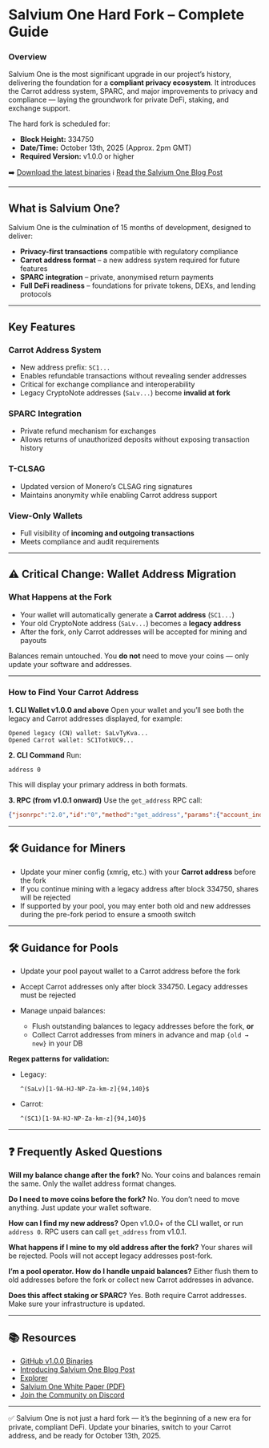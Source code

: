 # Salvium One Hard Fork – Complete Guide

### Overview

Salvium One is the most significant upgrade in our project’s history, delivering the foundation for a **compliant privacy ecosystem**. It introduces the Carrot address system, SPARC, and major improvements to privacy and compliance — laying the groundwork for private DeFi, staking, and exchange support.

The hard fork is scheduled for:

* **Block Height:** 334750
* **Date/Time:** October 13th, 2025 (Approx. 2pm GMT)
* **Required Version:** v1.0.0 or higher

➡️ [Download the latest binaries](https://github.com/salvium/salvium/releases/tag/v1.0.0)
ℹ️ [Read the Salvium One Blog Post](https://salvium.io/blog/2025/09/30/sal-one/)

---

## What is Salvium One?

Salvium One is the culmination of 15 months of development, designed to deliver:

* **Privacy-first transactions** compatible with regulatory compliance
* **Carrot address format** – a new address system required for future features
* **SPARC integration** – private, anonymised return payments
* **Full DeFi readiness** – foundations for private tokens, DEXs, and lending protocols

---

## Key Features

### Carrot Address System

* New address prefix: `SC1...`
* Enables refundable transactions without revealing sender addresses
* Critical for exchange compliance and interoperability
* Legacy CryptoNote addresses (`SaLv...`) become **invalid at fork**

### SPARC Integration

* Private refund mechanism for exchanges
* Allows returns of unauthorized deposits without exposing transaction history

### T-CLSAG

* Updated version of Monero’s CLSAG ring signatures
* Maintains anonymity while enabling Carrot address support

### View-Only Wallets

* Full visibility of **incoming and outgoing transactions**
* Meets compliance and audit requirements

---

## ⚠️ Critical Change: Wallet Address Migration

### What Happens at the Fork

* Your wallet will automatically generate a **Carrot address** (`SC1...`)
* Your old CryptoNote address (`SaLv...`) becomes a **legacy address**
* After the fork, only Carrot addresses will be accepted for mining and payouts

Balances remain untouched. You **do not** need to move your coins — only update your software and addresses.

---

### How to Find Your Carrot Address

**1. CLI Wallet v1.0.0 and above**
Open your wallet and you’ll see both the legacy and Carrot addresses displayed, for example:

```
Opened legacy (CN) wallet: SaLvTyKva...
Opened Carrot wallet: SC1TotkUC9...
```

**2. CLI Command**
Run:

```
address 0
```

This will display your primary address in both formats.

**3. RPC (from v1.0.1 onward)**
Use the `get_address` RPC call:

```json
{"jsonrpc":"2.0","id":"0","method":"get_address","params":{"account_index":0}}
```

---

## 🛠️ Guidance for Miners

* Update your miner config (xmrig, etc.) with your **Carrot address** before the fork
* If you continue mining with a legacy address after block 334750, shares will be rejected
* If supported by your pool, you may enter both old and new addresses during the pre-fork period to ensure a smooth switch

---

## 🛠️ Guidance for Pools

* Update your pool payout wallet to a Carrot address before the fork
* Accept Carrot addresses only after block 334750. Legacy addresses must be rejected
* Manage unpaid balances:

  * Flush outstanding balances to legacy addresses before the fork, **or**
  * Collect Carrot addresses from miners in advance and map `{old → new}` in your DB

**Regex patterns for validation:**

* Legacy:

  ```
  ^(SaLv)[1-9A-HJ-NP-Za-km-z]{94,140}$
  ```

* Carrot:

  ```
  ^(SC1)[1-9A-HJ-NP-Za-km-z]{94,140}$
  ```

---

## ❓ Frequently Asked Questions

**Will my balance change after the fork?**
No. Your coins and balances remain the same. Only the wallet address format changes.

**Do I need to move coins before the fork?**
No. You don’t need to move anything. Just update your wallet software.

**How can I find my new address?**
Open v1.0.0+ of the CLI wallet, or run `address 0`. RPC users can call `get_address` from v1.0.1.

**What happens if I mine to my old address after the fork?**
Your shares will be rejected. Pools will not accept legacy addresses post-fork.

**I’m a pool operator. How do I handle unpaid balances?**
Either flush them to old addresses before the fork or collect new Carrot addresses in advance.

**Does this affect staking or SPARC?**
Yes. Both require Carrot addresses. Make sure your infrastructure is updated.

---

## 📚 Resources

* [GitHub v1.0.0 Binaries](https://github.com/salvium/salvium/releases/tag/v1.0.0)
* [Introducing Salvium One Blog Post](https://salvium.io/blog/2025/09/30/sal-one/)
* [Explorer](https://explorer.salvium.io/)
* [Salvium One White Paper (PDF)](https://github.com/salvium/salvium_library/blob/main/papers/Salvium_One_White_Paper_v1.pdf)
* [Join the Community on Discord](https://discord.gg/gvbyNQQ86p)

---

✅ Salvium One is not just a hard fork — it’s the beginning of a new era for private, compliant DeFi. Update your binaries, switch to your Carrot address, and be ready for October 13th, 2025.
